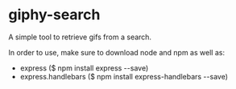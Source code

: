 # giphy-search 

A simple tool to retrieve gifs from a search. 

In order to use, make sure to download node and npm as well as:

- express
($ npm install express --save)
- express.handlebars
($ npm install express-handlebars --save)
